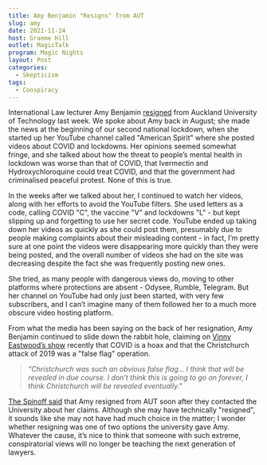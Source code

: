 ```yaml
---
title: Amy Benjamin "Resigns" from AUT
slug: amy
date: 2021-11-24
host: Graeme Hill
outlet: MagicTalk
program: Magic Nights
layout: Post
categories:
  - Skepticism
tags:
  - Conspiracy
---
```


International Law lecturer Amy Benjamin [resigned](https://thespinoff.co.nz/society/19-11-2021/aut-academic-resigns-after-calling-christchurch-attack-a-false-flag) from Auckland University of Technology last week. We spoke about Amy back in August; she made the news at the beginning of our second national lockdown, when she started up her YouTube channel called "American Spirit" where she posted videos about COVID and lockdowns. Her opinions seemed somewhat fringe, and she talked about how the threat to people’s mental health in lockdown was worse than that of COVID, that Ivermectin and Hydroxychloroquine could treat COVID, and that the government had criminalised peaceful protest. None of this is true.

<!-- more -->

In the weeks after we talked about her, I continued to watch her videos, along with her efforts to avoid the YouTube filters. She used letters as a code, calling COVID "C", the vaccine "V" and lockdowns "L" - but kept slipping up and forgetting to use her secret code. YouTube ended up taking down her videos as quickly as she could post them, presumably due to people making complaints about their misleading content - in fact, I’m pretty sure at one point the videos were disappearing more quickly than they were being posted, and the overall number of videos she had on the site was decreasing despite the fact she was frequently posting new ones.

She tried, as many people with dangerous views do, moving to other platforms where protections are absent - Odysee, Rumble, Telegram. But her channel on YouTube had only just been started, with very few subscribers, and I can’t imagine many of them followed her to a much more obscure video hosting platform.

From what the media has been saying on the back of her resignation, Amy Benjamin continued to slide down the rabbit hole, claiming on [Vinny Eastwood’s show](https://odysee.com/@VinnyEastwood:0/amybenjaminAUTlawlecturervinnyeastwood:6) recently that COVID is a hoax and that the Christchurch attack of 2019 was a "false flag" operation.

> _"Christchurch was such an obvious false flag… I think that will be revealed in due course. I don’t think this is going to go on forever, I think Christchurch will be revealed eventually."_

[The Spinoff said](https://thespinoff.co.nz/society/19-11-2021/aut-academic-resigns-after-calling-christchurch-attack-a-false-flag) that Amy resigned from AUT soon after they contacted the University about her claims. Although she may have technically "resigned", it sounds like she may not have had much choice in the matter; I wonder whether resigning was one of two options the university gave Amy. Whatever the cause, it’s nice to think that someone with such extreme, conspiratorial views will no longer be teaching the next generation of lawyers.
